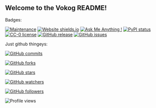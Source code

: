 ## Welcome to the Vokog README!

Badges:

[![Maintenance](https://img.shields.io/badge/Maintained%3F-yes-green.svg)](https://GitHub.com/MaanasNair/vokog/graphs/commit-activity)
[![Website shields.io](https://img.shields.io/website-up-down-green-red/http/shields.io.svg)](http://shields.io/)
[![Ask Me Anything !](https://img.shields.io/badge/Ask%20me-anything-1abc9c.svg)](https://GitHub.com/MaanasNair/vokog)
[![PyPI status](https://img.shields.io/pypi/status/ansicolortags.svg)](https://pypi.python.org/pypi/ansicolortags/)
[![CC-0 license](https://img.shields.io/badge/License-CC--0-blue.svg)](https://github.com/MaanasNair/vokog/blob/master/LICENSE)
[![GitHub release](https://img.shields.io/github/release/MaanasNair/vokog.svg)](https://GitHub.com/MaanasNair/vokog/releases/)
[![GitHub issues](https://img.shields.io/github/issues/MaanasNair/vokog.svg)](https://GitHub.com/MaanasNair/vokog/issues/)

Just github thingeys:

[![GitHub commits](https://img.shields.io/github/commits-since/MaanasNair/vokog/v1.0.0.svg)](https://GitHub.com/MaanasNair/vokog/commit/)

[![GitHub forks](https://img.shields.io/github/forks/MaanasNair/vokog.svg?style=social&label=Fork&maxAge=2592000)](https://GitHub.com/MaanasNair/vokog/network/)

[![GitHub stars](https://img.shields.io/github/stars/MaanasNair/vokog.svg?style=social&label=Star&maxAge=2592000)](https://GitHub.com/MaanasNair/vokog/stargazers/)

[![GitHub watchers](https://img.shields.io/github/watchers/MaanasNair/vokog.svg?style=social&label=Watch&maxAge=2592000)](https://GitHub.com/MaanasNair/vokog/watchers/)

[![GitHub followers](https://img.shields.io/github/followers/MaanasNair.svg?style=social&label=Follow&maxAge=2592000)](https://github.com/MaanasNair?tab=followers)

![Profile views](https://gpvc.arturio.dev/MaanasNair)